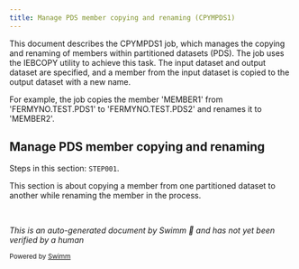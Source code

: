 ```yaml
---
title: Manage PDS member copying and renaming (CPYMPDS1)
---
```

This document describes the CPYMPDS1 job, which manages the copying and renaming of members within partitioned datasets (PDS). The job uses the IEBCOPY utility to achieve this task. The input dataset and output dataset are specified, and a member from the input dataset is copied to the output dataset with a new name.

For example, the job copies the member 'MEMBER1' from 'FERMYNO.TEST.PDS1' to 'FERMYNO.TEST.PDS2' and renames it to 'MEMBER2'.

## Manage PDS member copying and renaming

Steps in this section: `STEP001`.

This section is about copying a member from one partitioned dataset to another while renaming the member in the process.

&nbsp;

*This is an auto-generated document by Swimm 🌊 and has not yet been verified by a human*

<SwmMeta version="3.0.0" repo-id="Z2l0aHViJTNBJTNBbWFpbmZyYW1lJTNBJTNBU3dpbW0tRGVtbw==" repo-name="mainframe"><sup>Powered by [Swimm](/)</sup></SwmMeta>
